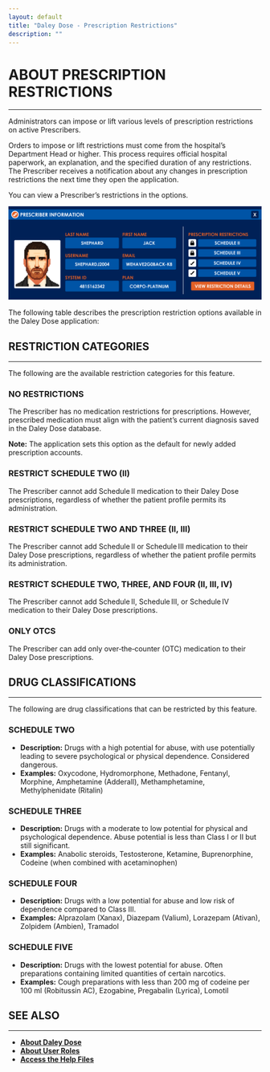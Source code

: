 ```yaml
---
layout: default
title: "Daley Dose - Prescription Restrictions"
description: ""
---
```


# **ABOUT PRESCRIPTION RESTRICTIONS**
---
Administrators can impose or lift various levels of prescription restrictions on active Prescribers.

Orders to impose or lift restrictions must come from the hospital’s Department Head or higher. This process requires official hospital paperwork, an explanation, and the specified duration of any restrictions. The Prescriber receives a notification about any changes in prescription restrictions the next time they open the application.

You can view a Prescriber’s restrictions in the options.

![Daley Dose Profile screen](/assets/images/daley-dose-profile.png)

The following table describes the prescription restriction options available in the Daley Dose application:

## **RESTRICTION CATEGORIES**
---
The following are the available restriction categories for this feature.

### NO RESTRICTIONS
The Prescriber has no medication restrictions for prescriptions. However, prescribed medication must align with the patient’s current diagnosis saved in the Daley Dose database.  

**Note:** The application sets this option as the default for newly added prescription accounts.

### RESTRICT SCHEDULE TWO (II)
The Prescriber cannot add Schedule II medication to their Daley Dose prescriptions, regardless of whether the patient profile permits its administration.

### RESTRICT SCHEDULE TWO AND THREE (II, III)
The Prescriber cannot add Schedule II or Schedule III medication to their Daley Dose prescriptions, regardless of whether the patient profile permits its administration.

### RESTRICT SCHEDULE TWO, THREE, AND FOUR (II, III, IV)
The Prescriber cannot add Schedule II, Schedule III, or Schedule IV medication to their Daley Dose prescriptions.

### ONLY OTCS
The Prescriber can add only over‑the‑counter (OTC) medication to their Daley Dose prescriptions.

## **DRUG CLASSIFICATIONS**
---
The following are drug classifications that can be restricted by this feature.

### SCHEDULE TWO
- **Description:** Drugs with a high potential for abuse, with use potentially leading to severe psychological or physical dependence. Considered dangerous.  
- **Examples:** Oxycodone, Hydromorphone, Methadone, Fentanyl, Morphine, Amphetamine (Adderall), Methamphetamine, Methylphenidate (Ritalin)

### SCHEDULE THREE
- **Description:** Drugs with a moderate to low potential for physical and psychological dependence. Abuse potential is less than Class I or II but still significant.  
- **Examples:** Anabolic steroids, Testosterone, Ketamine, Buprenorphine, Codeine (when combined with acetaminophen)

### SCHEDULE FOUR
- **Description:** Drugs with a low potential for abuse and low risk of dependence compared to Class III.  
- **Examples:** Alprazolam (Xanax), Diazepam (Valium), Lorazepam (Ativan), Zolpidem (Ambien), Tramadol

### SCHEDULE FIVE
- **Description:** Drugs with the lowest potential for abuse. Often preparations containing limited quantities of certain narcotics.  
- **Examples:** Cough preparations with less than 200 mg of codeine per 100 ml (Robitussin AC), Ezogabine, Pregabalin (Lyrica), Lomotil

## **SEE ALSO**
---
- [**About Daley Dose**](/daleydose/about-daley-dose)  
- [**About User Roles**](/daleydose/about-user-roles)  
- [**Access the Help Files**](/daleydose/help-files)  
